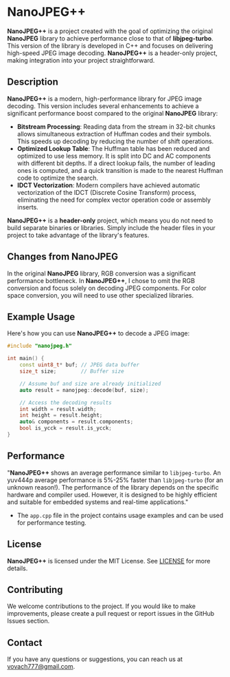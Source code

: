 # NanoJPEG++

**NanoJPEG++** is a project created with the goal of optimizing the original **NanoJPEG** library to achieve performance close to that of **libjpeg-turbo**. This version of the library is developed in C++ and focuses on delivering high-speed JPEG image decoding. **NanoJPEG++** is a header-only project, making integration into your project straightforward.

## Description

**NanoJPEG++** is a modern, high-performance library for JPEG image decoding. This version includes several enhancements to achieve a significant performance boost compared to the original **NanoJPEG** library:

- **Bitstream Processing**: Reading data from the stream in 32-bit chunks allows simultaneous extraction of Huffman codes and their symbols. This speeds up decoding by reducing the number of shift operations.
- **Optimized Lookup Table**: The Huffman table has been reduced and optimized to use less memory. It is split into DC and AC components with different bit depths. If a direct lookup fails, the number of leading ones is computed, and a quick transition is made to the nearest Huffman code to optimize the search.
- **IDCT Vectorization**: Modern compilers have achieved automatic vectorization of the IDCT (Discrete Cosine Transform) process, eliminating the need for complex vector operation code or assembly inserts.

**NanoJPEG++** is a **header-only** project, which means you do not need to build separate binaries or libraries. Simply include the header files in your project to take advantage of the library's features.

## Changes from NanoJPEG

In the original **NanoJPEG** library, RGB conversion was a significant performance bottleneck. In **NanoJPEG++**, I chose to omit the RGB conversion and focus solely on decoding JPEG components. For color space conversion, you will need to use other specialized libraries.

## Example Usage

Here's how you can use **NanoJPEG++** to decode a JPEG image:

```cpp
#include "nanojpeg.h"

int main() {
    const uint8_t* buf; // JPEG data buffer
    size_t size;        // Buffer size

    // Assume buf and size are already initialized
    auto result = nanojpeg::decode(buf, size);

    // Access the decoding results
    int width = result.width;
    int height = result.height;
    auto& components = result.components;
    bool is_ycck = result.is_ycck;
}
```

## Performance

"**NanoJPEG++** shows an average performance similar to `libjpeg-turbo`. An yuv444p average performance is 5%-25% faster than `libjpeg-turbo` (for an unknown reason!). The performance of the library depends on the specific hardware and compiler used. However, it is designed to be highly efficient and suitable for embedded systems and real-time applications."

- The `app.cpp` file in the project contains usage examples and can be used for performance testing.

## License

**NanoJPEG++** is licensed under the MIT License. See [LICENSE](LICENSE) for more details.

## Contributing

We welcome contributions to the project. If you would like to make improvements, please create a pull request or report issues in the GitHub Issues section.

## Contact

If you have any questions or suggestions, you can reach us at [vovach777@gmail.com](mailto:vovach777@gmail.com).
